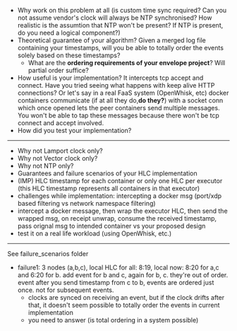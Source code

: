 - Why work on this problem at all (is custom time sync required? Can you not assume vendor's clock will always be NTP synchronised? How realistic is the assumtion that NTP won't be present? If NTP is present, do you need a logical component?)
- Theoretical guarantee of your algorithm? Given a merged log file containing your timestamps, will you be able to totally order the events solely based on these timestamps?
    - What are the **ordering requirements of your envelope project**? Will partial order suffice?
- How useful is your implementation? It intercepts tcp accept and connect. Have you tried seeing what happens with keep alive HTTP connections? Or let's say in a real FaaS system (OpenWhisk, etc) docker containers communicate (if at all they do,**do they?**) with a socket conn which once opened lets the peer containers send multiple messages. You won't be able to tap these messages because there won't be tcp connect and accept involved.
- How did you test your implementation?


---

- Why not Lamport clock only?
- Why not Vector clock only?
- Why not NTP only?
- Guarantees and failure scenarios of your HLC implementation
- (IMP) HLC timestamp for each container or only one HLC per executor (this HLC timestamp represents all containers in that executor)
- challenges while implementation: intercepting a docker msg (port/xdp based filtering vs network namespace filtering)
- intercept a docker message, then wrap the executor HLC, then send the wrapped msg, on receipt unwrap, consume the received timestamp, pass orignal msg to intended container vs your proposed design 
- test it on a real life workload (using OpenWhisk, etc.)


---


See failure_scenarios folder
- failure1: 3 nodes (a,b,c), local HLC for all: 8:19, local now: 8:20 for a,c and 6:20 for b. add event for b and c, again for b, c. they're out of order. event after you send timestamp from c to b, events are ordered just once. not for subsequent events.
    - clocks are synced on receiving an event, but if the clock drifts after that, it doesn't seem possible to totally order the events in current implementation
    - you need to answer (is total ordering in a system possible)
    